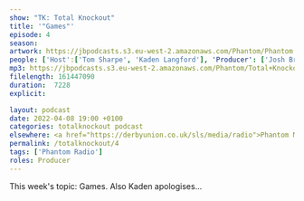 ```yaml
---
show: "TK: Total Knockout"
title: '"Games"'
episode: 4
season: 
artwork: https://jbpodcasts.s3.eu-west-2.amazonaws.com/Phantom/Phantom.jpg
people: ['Host':['Tom Sharpe', 'Kaden Langford'], 'Producer': ['Josh Brunning']]
mp3: https://jbpodcasts.s3.eu-west-2.amazonaws.com/Phantom/Total+Knockout/2022-04-08+-+04.mp3
filelength: 161447090
duration:  7228
explicit: 

layout: podcast
date: 2022-04-08 19:00 +0100
categories: totalknockout podcast
elsewhere: <a href="https://derbyunion.co.uk/sls/media/radio">Phantom Media</a>
permalink: /totalknockout/4
tags: ['Phantom Radio']
roles: Producer
---
```


This week's topic: Games. Also Kaden apologises...
